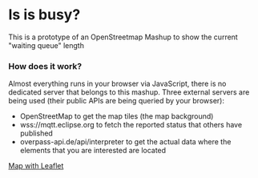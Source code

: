 # Is is busy? 
This is a prototype of an OpenStreetmap Mashup to show the current "waiting queue" length

### How does it work?

Almost everything runs in your browser via JavaScript, there is no dedicated server that belongs to this mashup.
Three external servers are being used (their public APIs are being queried by your browser):
- OpenStreetMap to get the map tiles (the map background)
- wss://mqtt.eclipse.org to fetch the reported status that others have published
- overpass-api.de/api/interpreter to get the actual data where the elements that you are interested are located
 

[Map with Leaflet](./map-leaflet.html)


